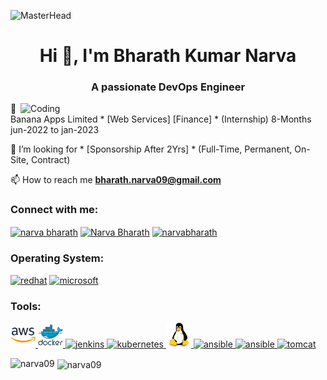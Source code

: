 ![MasterHead](https://img.freepik.com/premium-vector/devops-concept-business-illustration-red-blue-neon-gradients_52246-363.jpg?w=1380)
<h1 align="center">Hi 👋, I'm Bharath Kumar Narva</h1>
<h3 align="center">A passionate DevOps Engineer</h3>
<img align="right" alt="Coding" hight="400" width="488" src=https://liveimages.algoworks.com/new-algoworks/wp-content/uploads/2022/05/31103033/devOps-cloud-native.gif>

🔭 Banana Apps Limited * [Web Services] [Finance] * (Internship) 8-Months jun-2022 to jan-2023

🤝 I’m looking for * [Sponsorship After 2Yrs] * (Full-Time, Permanent, On-Site, Contract)

📫 How to reach me **bharath.narva09@gmail.com**

<h3 align="left">Connect with me:</h3>
<p align="left">
<a href="https://www.linkedin.com/in/bharath-kumar-narva-4598a8151" target="blank"><img align="center" src="https://raw.githubusercontent.com/rahuldkjain/github-profile-readme-generator/master/src/images/icons/Social/linked-in-alt.svg" alt="narva bharath" height="30" width="40" /></a>
<a href="https://fb.com/Narva Bharath" target="blank"><img align="center" src="https://raw.githubusercontent.com/rahuldkjain/github-profile-readme-generator/master/src/images/icons/Social/facebook.svg" alt="Narva Bharath" height="30" width="40" /></a>
<a href="https://instagram.com/narvabharath" target="blank"><img align="center" src="https://raw.githubusercontent.com/rahuldkjain/github-profile-readme-generator/master/src/images/icons/Social/instagram.svg" alt="narvabharath" height="30" width="40" /></a>
</p>
<h3 align="left">Operating System:</h3>
<p align="left"> <a href="https://www.redhat.com/en" target="_blank"> <rel="noreferrer"> <img src= "https://cdn.jsdelivr.net/gh/devicons/devicon/icons/redhat/redhat-plain.svg" alt="redhat" height="40" width="40" /></a> <a href="https://www.microsoft.com/en-gb/windows/?r=1" target="_blank"> <rel="noreferrer"> <img src="https://cdn.jsdelivr.net/gh/devicons/devicon/icons/windows8/windows8-original.svg" alt="microsoft" height="40" width="40" /></a>  </p>

<h3 align="left">Tools:</h3>
<p align="left"> <a href="https://aws.amazon.com" target="_blank" rel="noreferrer"> <img src="https://raw.githubusercontent.com/devicons/devicon/master/icons/amazonwebservices/amazonwebservices-original-wordmark.svg" alt="aws" width="40" height="40"/> </a> <a href="https://www.docker.com/" target="_blank" rel="noreferrer"> <img src="https://raw.githubusercontent.com/devicons/devicon/master/icons/docker/docker-original-wordmark.svg" alt="docker" width="40" height="40"/> </a> <a href="https://www.jenkins.io" target="_blank" rel="noreferrer"> <img src="https://www.vectorlogo.zone/logos/jenkins/jenkins-icon.svg" alt="jenkins" width="40" height="40"/> </a> <a href="https://kubernetes.io" target="_blank" rel="noreferrer"> <img src="https://www.vectorlogo.zone/logos/kubernetes/kubernetes-icon.svg" alt="kubernetes" width="40" height="40"/> </a> <a href="https://www.linux.org/" target="_blank" rel="noreferrer"> <img src="https://raw.githubusercontent.com/devicons/devicon/master/icons/linux/linux-original.svg" alt="linux" width="40" height="40"/> </a> <a href="https://ansible.com" target="_blank" rel="noreferrer"> <img src="https://cdn.jsdelivr.net/gh/devicons/devicon/icons/ansible/ansible-original.svg" alt="ansible" width="40" height="40"/> </a> <a href="https://www.terraform.io/" target="_blank" rel="noreferrer"> <img src="https://cdn.jsdelivr.net/gh/devicons/devicon/icons/terraform/terraform-original.svg" alt="ansible" width="40" height="40"/> </a> <a href="https://tomcat.apache.org/" target="_blank" rel="noreferrer"> <img src="https://cdn.jsdelivr.net/gh/devicons/devicon/icons/tomcat/tomcat-original.svg" alt="tomcat" width="40" height="40"/> </a> </p>

<p><img align="left" src="https://github-readme-stats.vercel.app/api/top-langs?username=narva09&show_icons=true&locale=en&layout=compact" alt="narva09" /></p>

<p>&nbsp;<img align="center" src="https://github-readme-stats.vercel.app/api?username=narva09&show_icons=true&locale=en" alt="narva09" /></p>
